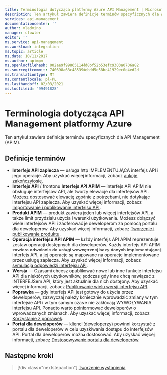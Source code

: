 ```yaml
---
title: Terminologia dotycząca platformy Azure API Management | Microsoft Docs
description: Ten artykuł zawiera definicje terminów specyficznych dla API Management.
services: api-management
documentationcenter: ''
author: vladvino
manager: cfowler
editor: ''
ms.service: api-management
ms.workload: integration
ms.topic: article
ms.date: 10/11/2017
ms.author: apimpm
ms.openlocfilehash: 002ae9f99865114dd8bf52b53efc9303a0706a82
ms.sourcegitcommit: 740698a63c485390ebdd5e58bc41929ec0e4ed2d
ms.translationtype: MT
ms.contentlocale: pl-PL
ms.lasthandoff: 02/03/2021
ms.locfileid: "99491828"
---
```

# <a name="azure-api-management-terminology"></a>Terminologia dotycząca API Management platformy Azure

Ten artykuł zawiera definicje terminów specyficznych dla API Management (APIM).

## <a name="term-definitions"></a>Definicje terminów

* **Interfejs API zaplecza** — usługa http IMPLEMENTUJĄCA interfejs API i jego operacje. Aby uzyskać więcej informacji, zobacz [aukcje zakończyło](backends.md)się.
* **Interfejs API** / frontonu **Interfejs API APIM** — interfejs API APIM nie obsługuje interfejsów API, ale tworzy elewacje dla interfejsów API. Możesz dostosować elewację zgodnie z potrzebami, nie dotykając interfejsu API zaplecza. Aby uzyskać więcej informacji, zobacz [Importowanie i publikowanie interfejsu API](import-and-publish.md).
* **Produkt APIM** — produkt zawiera jeden lub więcej interfejsów API, a także limit przydziału użycia i warunki użytkowania. Możesz dołączyć wiele interfejsów API i zaoferować je deweloperom za pomocą portalu dla deweloperów. Aby uzyskać więcej informacji, zobacz [Tworzenie i publikowanie produktu](api-management-howto-add-products.md).
* **Operacja interfejsu API APIM** — każdy interfejs API APIM reprezentuje zestaw operacji dostępnych dla deweloperów. Każdy interfejs API APIM zawiera odwołanie do usługi wewnętrznej bazy danych implementującej interfejs API, a jej operacje są mapowane na operacje implementowane przez usługę zaplecza. Aby uzyskać więcej informacji, zobacz [symulacja odpowiedzi interfejsu API](mock-api-responses.md).
* **Wersja** — Czasami chcesz opublikować nowe lub inne funkcje interfejsu API dla niektórych użytkowników, podczas gdy inne chcą nawiązać z INTERFEJSem API, który jest aktualnie dla nich dostępny. Aby uzyskać więcej informacji, zobacz [Publikowanie wielu wersji interfejsu API](api-management-get-started-publish-versions.md).
* **Poprawka** — gdy interfejs API jest gotowy do użycia przez deweloperów, zazwyczaj należy koniecznie wprowadzić zmiany w tym interfejsie API i w tym samym czasie nie zakłócają WYWOŁYWANIA interfejsu API. Ponadto warto poinformować deweloperów o wprowadzanych zmianach. Aby uzyskać więcej informacji, zobacz [Korzystanie z poprawek](api-management-get-started-revise-api.md).
* **Portal dla deweloperów** — klienci (deweloperzy) powinni korzystać z portalu dla deweloperów w celu uzyskiwania dostępu do interfejsów API. Portal dla deweloperów można dostosować. Aby uzyskać więcej informacji, zobacz [Dostosowywanie portalu dla deweloperów](api-management-customize-styles.md).

## <a name="next-steps"></a>Następne kroki

> [!div class="nextstepaction"]
> [Tworzenie wystąpienia](get-started-create-service-instance.md)

